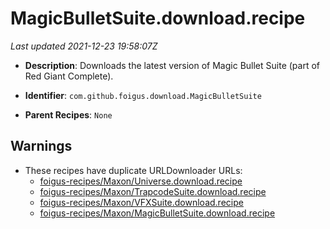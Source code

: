 # MagicBulletSuite.download.recipe

_Last updated 2021-12-23 19:58:07Z_

- **Description**: Downloads the latest version of Magic Bullet Suite (part of Red Giant Complete).

- **Identifier**: `com.github.foigus.download.MagicBulletSuite`

- **Parent Recipes**: `None`

## Warnings

- These recipes have duplicate URLDownloader URLs:
    - [foigus-recipes/Maxon/Universe.download.recipe](/autopkg-dupe-tracker/foigus-recipes/Maxon/Universe.download.recipe)
    - [foigus-recipes/Maxon/TrapcodeSuite.download.recipe](/autopkg-dupe-tracker/foigus-recipes/Maxon/TrapcodeSuite.download.recipe)
    - [foigus-recipes/Maxon/VFXSuite.download.recipe](/autopkg-dupe-tracker/foigus-recipes/Maxon/VFXSuite.download.recipe)
    - [foigus-recipes/Maxon/MagicBulletSuite.download.recipe](/autopkg-dupe-tracker/foigus-recipes/Maxon/MagicBulletSuite.download.recipe)